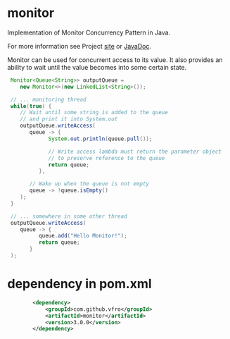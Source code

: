 # monitor

Implementation of Monitor Concurrency Pattern in Java.

For more information see Project [site](https://vfro.github.io/monitor) or [JavaDoc](https://vfro.github.io/monitor/apidocs/index.html).

Monitor can be used for concurrent access to its value. It also provides an ability to wait until the value becomes into some certain state.

```java
 Monitor<Queue<String>> outputQueue =
    new Monitor<>(new LinkedList<String>());

 // ... monitoring thread
 while(true) {
    // Wait until some string is added to the queue
    // and print it into System.out
    outputQueue.writeAccess(
       queue -> {
             System.out.println(queue.pull());

             // Write access lambda must return the parameter object
             // to preserve reference to the queue
             return queue;
          },

       // Wake up when the queue is not empty
       queue -> !queue.isEmpty()
    );
 }

 // ... somewhere in some other thread
 outputQueue.writeAccess(
    queue -> {
          queue.add("Hello Monitor!");
          return queue;
       }
 );
```

# dependency in pom.xml

```xml
        <dependency>
            <groupId>com.github.vfro</groupId>
            <artifactId>monitor</artifactId>
            <version>3.0.0</version>
        </dependency>
```
